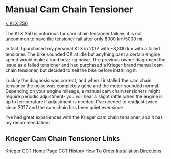 # Manual Cam Chain Tensioner

[< KLX 250](../klx250.md)

The KLX 250 is notorious for cam chain tensioner failure; it is not uncommon to have the tensioner fail after only 8000 km/5000 mi.

In fact, I purchased my personal KLX in 2017 with ~8,300 km with a failed tensioner. The bike sounded OK at idle but anything past a certain engine speed would make a loud buzzing noise. The previous owner diagnosed the issue as a failed tensioner and had purchased a Krieger brand manual cam chain tensioner, but decided to sell the bike before installing it. 

Luckily the diagnosis was correct, and when I installed the cam chain tensioner the noise was completely gone and the motor sounded normal. Depending on your engine mileage, a manual cam chain tensioners might require periodic adjustment- you will hear a slight rattle when the engine is up to temperature if adjustment is needed. I've needed to readjust twice since 2017 and the cam chain has been quiet ever since.

I've had great experiences with the Krieger cam chain tensioner, and it has my recommendation:

## Krieger Cam Chain Tensioner Links

[Krieger CCT Home Page](http://www.clems-garage.com/CCT/)
[CCT History](http://www.clems-garage.com/CCT/A_Bit_of_History.htm)
[How To Order](http://www.clems-garage.com/CCT/how_to_order.htm)
[Installation Directions](http://www.clems-garage.com/CCT/klx_250%20directions.htm)